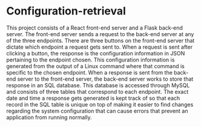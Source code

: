 # Configuration-retrieval

This project consists of a React front-end server and a Flask back-end server. The front-end server sends a request to the back-end server at any of the three endpoints. There are three buttons on the front-end server that dictate which endpoint a request gets sent to. When a request is sent after clicking a button, the response is the configuration information in JSON pertaining to the endpoint chosen. This configuration information is generated from the output of a Linux command where that command is specific to the chosen endpoint. When a response is sent from the back-end server to the front-end server, the back-end server works to store that response in an SQL database. This database is accessed through MySQL and consists of three tables that correspond to each endpoint. The exact date and time a response gets generated is kept track of so that each record in the SQL table is unique on top of making it easier to find changes regarding the system configuration that can cause errors that prevent an application from running normally.
